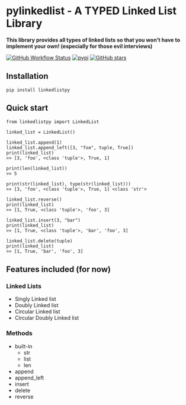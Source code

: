 # pylinkedlist - A TYPED Linked List Library
**This library provides all types of linked lists so that you won't have to implement your own! (especially for those evil interviews)**

[![GitHub Workflow Status](https://img.shields.io/github/workflow/status/packetsss/linkedlistpy/Tests?style=for-the-badge)](https://github.com/packetsss/linkedlistpy/actions) [![pypi](https://shields.io/pypi/v/linkedlistpy?style=for-the-badge)](https://pypi.org/project/linkedlistpy/) [![GitHub stars](https://img.shields.io/github/stars/packetsss/linkedlistpy?style=for-the-badge)](https://github.com/packetsss/linkedlistpy/stargazers)


## Installation
```
pip install linkedlistpy
```

## Quick start
```
from linkedlistpy import LinkedList

linked_list = LinkedList()

linked_list.append(1)
linked_list.append_left([3, "foo", tuple, True])
print(linked_list)
>> [3, 'foo', <class 'tuple'>, True, 1]

print(len(linked_list))
>> 5

print(str(linked_list), type(str(linked_list)))
>> [3, 'foo', <class 'tuple'>, True, 1] <class 'str'>

linked_list.reverse()
print(linked_list)
>> [1, True, <class 'tuple'>, 'foo', 3]

linked_list.insert(3, "bar")
print(linked_list)
>> [1, True, <class 'tuple'>, 'bar', 'foo', 3]

linked_list.delete(tuple)
print(linked_list)
>> [1, True, 'bar', 'foo', 3]

```


## Features included (for now)

### Linked Lists
- Singly Linked list
- Doubly Linked list
- Circular Linked list
- Circular Doubly Linked list

### Methods
- built-in
  - str
  - list
  - len
- append
- append_left
- insert
- delete
- reverse
